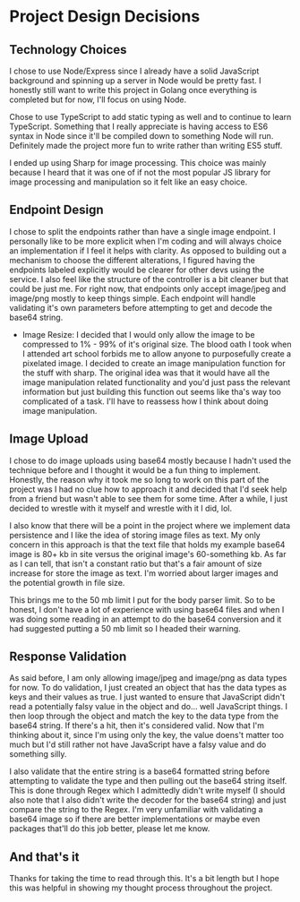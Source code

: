 # Project Design Decisions

## Technology Choices

I chose to use Node/Express since I already have a solid JavaScript background and spinning up a server in Node would be pretty fast. I honestly still want to write this project in Golang once everything is completed but for now, I'll focus on using Node.

Chose to use TypeScript to add static typing as well and to continue to learn TypeScript. Something that I really appreciate is having access to ES6 syntax in Node since it'll be compiled down to something Node will run. Definitely made the project more fun to write rather than writing ES5 stuff.

I ended up using Sharp for image processing. This choice was mainly because I heard that it was one of if not the most popular JS library for image processing and manipulation so it felt like an easy choice.

## Endpoint Design

I chose to split the endpoints rather than have a single image endpoint. I personally like to be more explicit when I'm coding and will always choice an implementation if I feel it helps with clarity. As opposed to building out a mechanism to choose the different alterations, I figured having the endpoints labeled explicitly would be clearer for other devs using the service. I also feel like the structure of the controller is a bit cleaner but that could be just me. For right now, that endpoints only accept image/jpeg and image/png mostly to keep things simple. Each endpoint will handle validating it's own parameters before attempting to get and decode the base64 string.

<ul>
<li>Image Resize: I decided that I would only allow the image to be compressed to 1% - 99% of it's original size. The blood oath I took when I attended art school forbids me to allow anyone to purposefully create a pixelated image. I decided to create an image manipulation function for the stuff with sharp. The original idea was that it would have all the image manipulation related functionality and you'd just pass the relevant information but just building this function out seems like tha's way too complicated of a task. I'll have to reassess how I think about doing image manipulation.</li>
</ul>

## Image Upload

I chose to do image uploads using base64 mostly because I hadn't used the technique before and I thought it would be a fun thing to implement. Honestly, the reason why it took me so long to work on this part of the project was I had no clue how to approach it and decided that I'd seek help from a friend but wasn't able to see them for some time. After a while, I just decided to wrestle with it myself and wrestle with it I did, lol.

I also know that there will be a point in the project where we implement data persistence and I like the idea of storing image files as text. My only concern in this approach is that the text file that holds my example base64 image is 80+ kb in site versus the original image's 60-something kb. As far as I can tell, that isn't a constant ratio but that's a fair amount of size increase for store the image as text. I'm worried about larger images and the potential growth in file size.

This brings me to the 50 mb limit I put for the body parser limit. So to be honest, I don't have a lot of experience with using base64 files and when I was doing some reading in an attempt to do the base64 conversion and it had suggested putting a 50 mb limit so I headed their warning.

## Response Validation

As said before, I am only allowing image/jpeg and image/png as data types for now. To do validation, I just created an object that has the data types as keys and their values as true. I just wanted to ensure that JavaScript didn't read a potentially falsy value in the object and do... well JavaScript things. I then loop through the object and match the key to the data type from the base64 string. If there's a hit, then it's considered valid. Now that I'm thinking about it, since I'm using only the key, the value doens't matter too much but I'd still rather not have JavaScript have a falsy value and do something silly.

I also validate that the entire string is a base64 formatted string before attempting to validate the type and then pulling out the base64 string itself. This is done through Regex which I admittedly didn't write myself (I should also note that I also didn't write the decoder for the base64 string) and just compare the string to the Regex. I'm very unfamiliar with validating a base64 image so if there are better implementations or maybe even packages that'll do this job better, please let me know.

## And that's it

Thanks for taking the time to read through this. It's a bit length but I hope this was helpful in showing my thought process throughout the project.